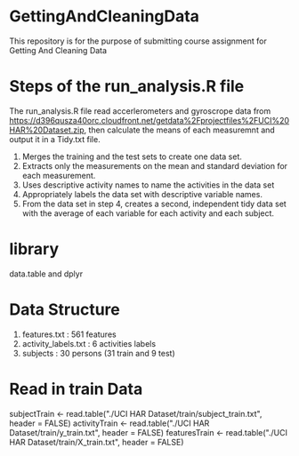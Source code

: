 # GettingAndCleaningData
This repository is for the purpose of submitting course assignment for Getting And Cleaning Data


# Steps of the run_analysis.R file
The run_analysis.R file read accerlerometers and gyroscrope data from https://d396qusza40orc.cloudfront.net/getdata%2Fprojectfiles%2FUCI%20HAR%20Dataset.zip, then calculate the means of each measuremnt and output it in a Tidy.txt file. 


1. Merges the training and the test sets to create one data set.
2. Extracts only the measurements on the mean and standard deviation for each measurement. 
3. Uses descriptive activity names to name the activities in the data set
4. Appropriately labels the data set with descriptive variable names. 
5. From the data set in step 4, creates a second, independent tidy data set with the average of each variable for each activity and each subject.


# library
data.table and dplyr 

# Data Structure
1. features.txt : 561 features
2. activity_labels.txt : 6 activities labels
3. subjects : 30 persons (31 train and 9 test)


# Read in train Data
subjectTrain  <- read.table("./UCI HAR Dataset/train/subject_train.txt", header = FALSE)
activityTrain <- read.table("./UCI HAR Dataset/train/y_train.txt", header = FALSE)
featuresTrain <- read.table("./UCI HAR Dataset/train/X_train.txt", header = FALSE)  









